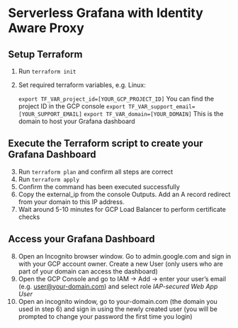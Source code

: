 # Serverless Grafana with Identity Aware Proxy

## Setup Terraform
1. Run `terraform init`
2. Set required terraform variables, e.g. Linux:

    `export TF_VAR_project_id=[YOUR_GCP_PROJECT_ID]` You can find the project ID in the GCP console
    `export TF_VAR_support_email=[YOUR_SUPPORT_EMAIL]` 
    `export TF_VAR_domain=[YOUR_DOMAIN]` This is the domain to host your Grafana dashboard

## Execute the Terraform script to create your Grafana Dashboard
3. Run `terraform plan` and confirm all steps are correct
4. Run `terraform apply`
5. Confirm the command has been executed successfully
6. Copy the external_ip from the console Outputs. Add an A record redirect from your domain to this IP address.
7. Wait around 5-10 minutes for GCP Load Balancer to perform certificate checks

## Access your Grafana Dashboard
8. Open an Incognito browser window. Go to admin.google.com and sign in with your GCP account owner. Create a new User (only users who are part of your domain can access the dashboard)
9. Open the GCP Console and go to IAM -> Add -> enter your user’s email (e.g. user@your-domain.com) and select role *IAP-secured Web App User*
10. Open an incognito window, go to your-domain.com (the domain you used in step 6) and sign in using the newly created user (you will be prompted to change your password the first time you login)



